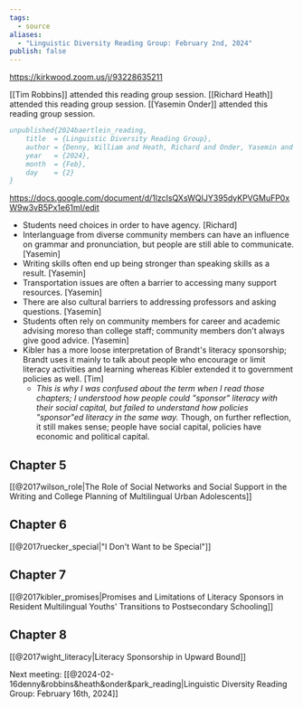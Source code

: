 ```yaml
---
tags:
  - source
aliases:
  - "Linguistic Diversity Reading Group: February 2nd, 2024"
publish: false
---
```


https://kirkwood.zoom.us/j/93228635211

[[Tim Robbins]] attended this reading group session.
[[Richard Heath]] attended this reading group session.
[[Yasemin Onder]] attended this reading group session.

```bibtex
unpublished{2024baertlein_reading,
	title  = {Linguistic Diversity Reading Group},
	author = {Denny, William and Heath, Richard and Onder, Yasemin and Robbins, Timothy},
	year   = {2024},
	month  = {Feb},
	day    = {2}
}
```

https://docs.google.com/document/d/1lzcIsQXsWQIJY395dyKPVGMuFP0xW9w3vB5Px1e61mI/edit

- Students need choices in order to have agency. [Richard]
- Interlanguage from diverse community members can have an influence on grammar and pronunciation, but people are still able to communicate. [Yasemin]
- Writing skills often end up being stronger than speaking skills as a result. [Yasemin]
- Transportation issues are often a barrier to accessing many support resources. [Yasemin]
- There are also cultural barriers to addressing professors and asking questions. [Yasemin]
- Students often rely on community members for career and academic advising moreso than college staff; community members don't always give good advice. [Yasemin]
- Kibler has a more loose interpretation of Brandt's literacy sponsorship; Brandt uses it mainly to talk about people who encourage or limit literacy activities and learning whereas Kibler extended it to government policies as well. [Tim]
	- *This is why I was confused about the term when I read those chapters; I understood how people could "sponsor" literacy with their social capital, but failed to understand how policies "sponsor"ed literacy in the same way.* Though, on further reflection, it still makes sense; people have social capital, policies have economic and political capital.

## Chapter 5
[[@2017wilson_role|The Role of Social Networks and Social Support in the Writing and College Planning of Multilingual Urban Adolescents]]


## Chapter 6
[[@2017ruecker_special|"I Don't Want to be Special"]]

## Chapter 7
[[@2017kibler_promises|Promises and Limitations of Literacy Sponsors in Resident Multilingual Youths' Transitions to Postsecondary Schooling]]

## Chapter 8
[[@2017wight_literacy|Literacy Sponsorship in Upward Bound]]


Next meeting: [[@2024-02-16denny&robbins&heath&onder&park_reading|Linguistic Diversity Reading Group: February 16th, 2024]]
